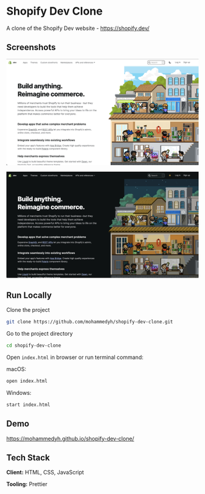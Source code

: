 # Shopify Dev Clone

A clone of the Shopify Dev website - https://shopify.dev/

## Screenshots

![Main Screenshot](https://github.com/mohammedyh/shopify-dev-clone/blob/master/img/screenshot.png?raw=true)

![Dark Mode Screenshot](https://github.com/mohammedyh/shopify-dev-clone/blob/master/img/screenshot-dark.png?raw=true)

## Run Locally

Clone the project

```bash
git clone https://github.com/mohammedyh/shopify-dev-clone.git
```

Go to the project directory

```bash
cd shopify-dev-clone
```

Open `index.html` in browser or run terminal command:

macOS:

```bash
open index.html
```

Windows:

```bash
start index.html
```

## Demo

https://mohammedyh.github.io/shopify-dev-clone/

## Tech Stack

**Client:** HTML, CSS, JavaScript

**Tooling:** Prettier
